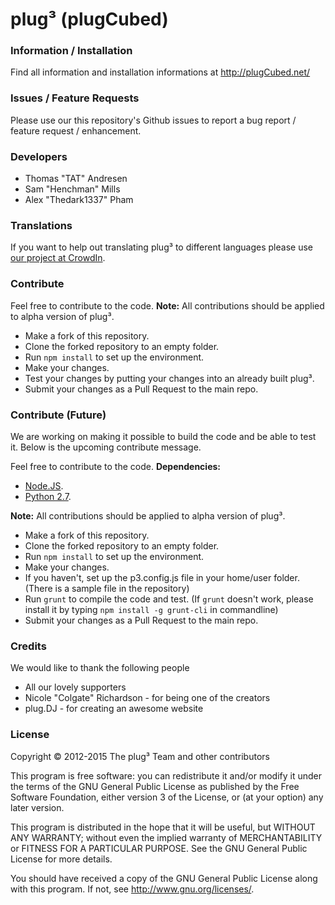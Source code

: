 plug&#179; (plugCubed)
====================

### Information / Installation
Find all information and installation informations at http://plugCubed.net/

### Issues / Feature Requests
Please use our this repository's Github issues to report a bug report / feature request / enhancement.

### Developers
* Thomas "TAT" Andresen
* Sam "Henchman" Mills
* Alex "Thedark1337" Pham

### Translations
If you want to help out translating plug&#179; to different languages please use [our project at CrowdIn](https://crowdin.net/project/plug3).

### Contribute
Feel free to contribute to the code.
**Note:** All contributions should be applied to alpha version of plug&#179;.

* Make a fork of this repository.
* Clone the forked repository to an empty folder.
* Run `npm install` to set up the environment.
* Make your changes.
* Test your changes by putting your changes into an already built plug&#179;.
* Submit your changes as a Pull Request to the main repo.

### Contribute (Future)
We are working on making it possible to build the code and be able to test it.
Below is the upcoming contribute message.

Feel free to contribute to the code.
**Dependencies:**

* [Node.JS](http://nodejs.org/download/).
* [Python 2.7](https://www.python.org/downloads/).

**Note:** All contributions should be applied to alpha version of plug&#179;.

* Make a fork of this repository.
* Clone the forked repository to an empty folder.
* Run `npm install` to set up the environment.
* Make your changes.
* If you haven't, set up the p3.config.js file in your home/user folder. (There is a sample file in the repository)
* Run `grunt` to compile the code and test. (If `grunt` doesn't work, please install it by typing `npm install -g grunt-cli` in commandline)
* Submit your changes as a Pull Request to the main repo.

### Credits
We would like to thank the following people

* All our lovely supporters
* Nicole "Colgate" Richardson - for being one of the creators
* plug.DJ - for creating an awesome website

### License
Copyright &copy; 2012-2015 The plug&#179; Team and other contributors

This program is free software: you can redistribute it and/or modify
it under the terms of the GNU General Public License as published by
the Free Software Foundation, either version 3 of the License, or
(at your option) any later version.

This program is distributed in the hope that it will be useful,
but WITHOUT ANY WARRANTY; without even the implied warranty of
MERCHANTABILITY or FITNESS FOR A PARTICULAR PURPOSE.  See the
GNU General Public License for more details.

You should have received a copy of the GNU General Public License
along with this program.  If not, see http://www.gnu.org/licenses/.
